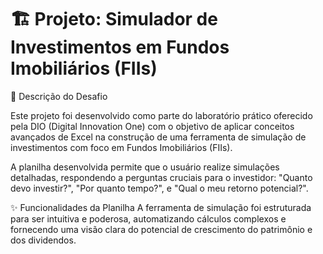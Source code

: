 # 🏗️ Projeto: Simulador de Investimentos em Fundos Imobiliários (FIIs)

🎯 Descrição do Desafio

Este projeto foi desenvolvido como parte do laboratório prático oferecido pela DIO (Digital Innovation One) com o objetivo de aplicar conceitos avançados de Excel na construção de uma ferramenta de simulação de investimentos com foco em Fundos Imobiliários (FIIs).

A planilha desenvolvida permite que o usuário realize simulações detalhadas, respondendo a perguntas cruciais para o investidor: "Quanto devo investir?", "Por quanto tempo?", e "Qual o meu retorno potencial?".

✨ Funcionalidades da Planilha
A ferramenta de simulação foi estruturada para ser intuitiva e poderosa, automatizando cálculos complexos e fornecendo uma visão clara do potencial de crescimento do patrimônio e dos dividendos.

